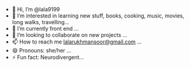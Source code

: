 - 👋 Hi, I’m @lala9199
- 👀 I’m interested in learning new stuff, books, cooking, music, movies, long walks, travelling...
- 🌱 I’m currently front end ...
- 💞️ I’m looking to collaborate on new projects ...
- 📫 How to reach me lalarukhmansoor@gmail.com ...
- 😄 Pronouns: she/her ...
- ⚡ Fun fact: Neurodivergent...

<!---
lala9199/lala9199 is a ✨ special ✨ repository because its `README.md` (this file) appears on your GitHub profile.
You can click the Preview link to take a look at your changes.
--->
